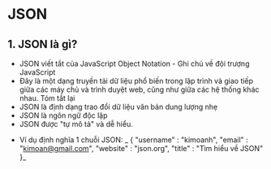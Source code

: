 # JSON
## 1. JSON là gì?
- JSON viết tắt của JavaScript Object Notation - Ghi chú về đội trượng JavaScript
- Đây là một dạng truyền tải dữ liệu phổ biến trong lập trình và giao tiếp giữa các máy chủ và trình duyệt web, cũng như giữa các hệ thống khác nhau.
Tóm tắt lại
- JSON là định dạng trao đổi dữ liệu văn bản dung lượng nhẹ
- JSON là ngôn ngữ độc lập
- JSON được "tự mô tả" và dễ hiểu.
* Ví dụ định nghĩa 1 chuỗi JSON:
_
{
"username" : "kimoanh",
"email" : "kimoan@gmail.com",
"website" : "json.org",
"title" : "Tìm hiểu về JSON"
}_

